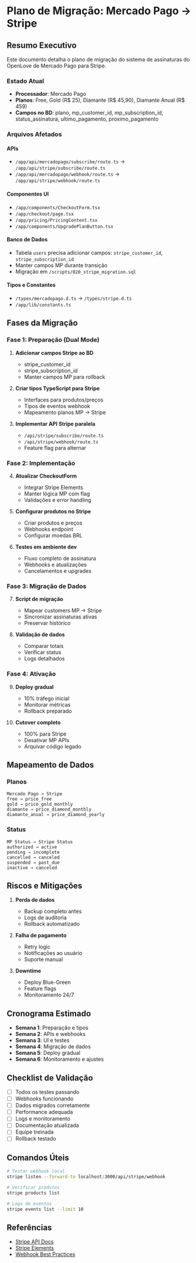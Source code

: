 # Plano de Migração: Mercado Pago → Stripe

## Resumo Executivo

Este documento detalha o plano de migração do sistema de assinaturas do OpenLove de Mercado Pago para Stripe.

### Estado Atual
- **Processador**: Mercado Pago
- **Planos**: Free, Gold (R$ 25), Diamante (R$ 45,90), Diamante Anual (R$ 459)
- **Campos no BD**: plano, mp_customer_id, mp_subscription_id, status_assinatura, ultimo_pagamento, proximo_pagamento

### Arquivos Afetados

#### APIs
- `/app/api/mercadopago/subscribe/route.ts` → `/app/api/stripe/subscribe/route.ts`
- `/app/api/mercadopago/webhook/route.ts` → `/app/api/stripe/webhook/route.ts`

#### Componentes UI
- `/app/components/CheckoutForm.tsx`
- `/app/checkout/page.tsx`
- `/app/pricing/PricingContent.tsx`
- `/app/components/UpgradePlanButton.tsx`

#### Banco de Dados
- Tabela `users` precisa adicionar campos: `stripe_customer_id`, `stripe_subscription_id`
- Manter campos MP durante transição
- Migração em `/scripts/020_stripe_migration.sql`

#### Tipos e Constantes
- `/types/mercadopago.d.ts` → `/types/stripe.d.ts`
- `/app/lib/constants.ts`

## Fases da Migração

### Fase 1: Preparação (Dual Mode)
1. **Adicionar campos Stripe ao BD**
   - stripe_customer_id
   - stripe_subscription_id
   - Manter campos MP para rollback

2. **Criar tipos TypeScript para Stripe**
   - Interfaces para produtos/preços
   - Tipos de eventos webhook
   - Mapeamento planos MP → Stripe

3. **Implementar API Stripe paralela**
   - `/api/stripe/subscribe/route.ts`
   - `/api/stripe/webhook/route.ts`
   - Feature flag para alternar

### Fase 2: Implementação

4. **Atualizar CheckoutForm**
   - Integrar Stripe Elements
   - Manter lógica MP com flag
   - Validações e error handling

5. **Configurar produtos no Stripe**
   - Criar produtos e preços
   - Webhooks endpoint
   - Configurar moedas BRL

6. **Testes em ambiente dev**
   - Fluxo completo de assinatura
   - Webhooks e atualizações
   - Cancelamentos e upgrades

### Fase 3: Migração de Dados

7. **Script de migração**
   - Mapear customers MP → Stripe
   - Sincronizar assinaturas ativas
   - Preservar histórico

8. **Validação de dados**
   - Comparar totais
   - Verificar status
   - Logs detalhados

### Fase 4: Ativação

9. **Deploy gradual**
   - 10% tráfego inicial
   - Monitorar métricas
   - Rollback preparado

10. **Cutover completo**
    - 100% para Stripe
    - Desativar MP APIs
    - Arquivar código legado

## Mapeamento de Dados

### Planos
```
Mercado Pago → Stripe
free → price_free
gold → price_gold_monthly
diamante → price_diamond_monthly
diamante_anual → price_diamond_yearly
```

### Status
```
MP Status → Stripe Status
authorized → active
pending → incomplete
cancelled → canceled
suspended → past_due
inactive → canceled
```

## Riscos e Mitigações

1. **Perda de dados**
   - Backup completo antes
   - Logs de auditoria
   - Rollback automatizado

2. **Falha de pagamento**
   - Retry logic
   - Notificações ao usuário
   - Suporte manual

3. **Downtime**
   - Deploy Blue-Green
   - Feature flags
   - Monitoramento 24/7

## Cronograma Estimado

- **Semana 1**: Preparação e tipos
- **Semana 2**: APIs e webhooks
- **Semana 3**: UI e testes
- **Semana 4**: Migração de dados
- **Semana 5**: Deploy gradual
- **Semana 6**: Monitoramento e ajustes

## Checklist de Validação

- [ ] Todos os testes passando
- [ ] Webhooks funcionando
- [ ] Dados migrados corretamente
- [ ] Performance adequada
- [ ] Logs e monitoramento
- [ ] Documentação atualizada
- [ ] Equipe treinada
- [ ] Rollback testado

## Comandos Úteis

```bash
# Testar webhook local
stripe listen --forward-to localhost:3000/api/stripe/webhook

# Verificar produtos
stripe products list

# Logs de eventos
stripe events list --limit 10
```

## Referências

- [Stripe API Docs](https://stripe.com/docs/api)
- [Stripe Elements](https://stripe.com/docs/stripe-js)
- [Webhook Best Practices](https://stripe.com/docs/webhooks/best-practices)
